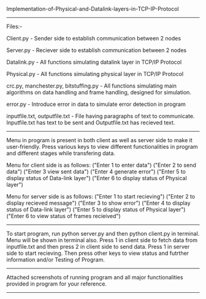 Implementation-of-Physical-and-Datalink-layers-in-TCP-IP-Protocol

--------------------------------------------------------------------------

Files:-

Client.py - Sender side to establish communication between 2 nodes

Server.py - Reciever side to establish communication between 2 nodes

Datalink.py - All functions simulating datalink layer in TCP/IP Protocol

Physical.py - All functions simulating physical layer in TCP/IP Protocol

crc.py, manchester.py, bitstuffing.py - All functions simulating main algorithms on data handling and frame handling, designed for simulation.

error.py - Introduce error in data to simulate error detection in program

inputfile.txt, outputfile.txt - File having paragraphs of text to communicate. Inputfile.txt has text to be sent and Outputfile.txt has recieved text.

--------------------------------------------------------------------------

Menu in program is present in both client as well as server side to make it user-friendly. Press various keys to view different functionalities in program and different stages while transfering data.

Menu for client side is as follows: 
	("Enter 1 to enter data")
	("Enter 2 to send data")
	("Enter 3 view sent data")
	("Enter 4 generate error")
	("Enter 5 to display status of Data-link layer")
	("Enter 6 to display status of Physical layer")

Menu for server side is as follows: 
	("Enter 1 to start recieving")
	("Enter 2 to display recieved message")
	("Enter 3 to show error")
	("Enter 4 to display status of Data-link layer")
	("Enter 5 to display status of Physical layer")
	("Enter 6 to view status of frames recieived")

--------------------------------------------------------------------------

To start program, run python server.py and then python client.py in terminal. Menu will be shown in terminal also. Press 1 in client side to fetch data from inputfile.txt and then press 2 in client side to send data. Press 1 in server side to start recieving. Then press other keys to view status and futrther information and/or Testing of Program.

--------------------------------------------------------------------------

Attached screenshots of running program and all major functionalities provided in program for your reference.

--------------------------------------------------------------------------
